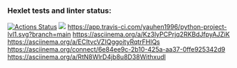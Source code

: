 ### Hexlet tests and linter status:
[![Actions Status](https://github.com/yauhen1996/python-project-lvl1/workflows/hexlet-check/badge.svg)](https://github.com/yauhen1996/python-project-lvl1/actions)
<a href="https://codeclimate.com/github/yauhen1996/python-project-lvl1/maintainability"><img src="https://api.codeclimate.com/v1/badges/cbb0c7701e024b019144/maintainability" /></a>
https://app.travis-ci.com/yauhen1996/python-project-lvl1.svg?branch=main
https://asciinema.org/a/Kz3lyPCPrjq2RKBdJfpyAJZiK
https://asciinema.org/a/ECItvcVZIQggoityRqtrFHlQs
https://asciinema.org/connect/6e84ee9c-2b10-425a-aa37-0ffe925342d9
https://asciinema.org/a/RtN8WlrD4jb8u8D38Withxudl
